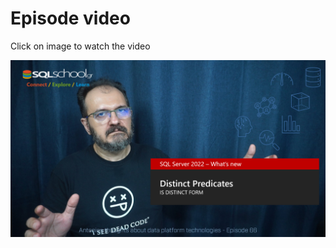 # Episode video

Click on image to watch the video

[![Watch the video](./ytimage.png)](https://youtu.be/8cg2spGLPMY)
